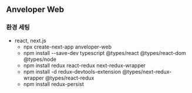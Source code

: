 ## Anveloper Web

### 환경 세팅

- react, next.js
  - npx create-next-app anveloper-web
  - npm install --save-dev typescript @types/react @types/react-dom @types/node
  - npm install redux react-redux next-redux-wrapper
  - npm install -d redux-devtools-extension @types/next-redux-wrapper @types/react-redux
  - npm install redux-persist
